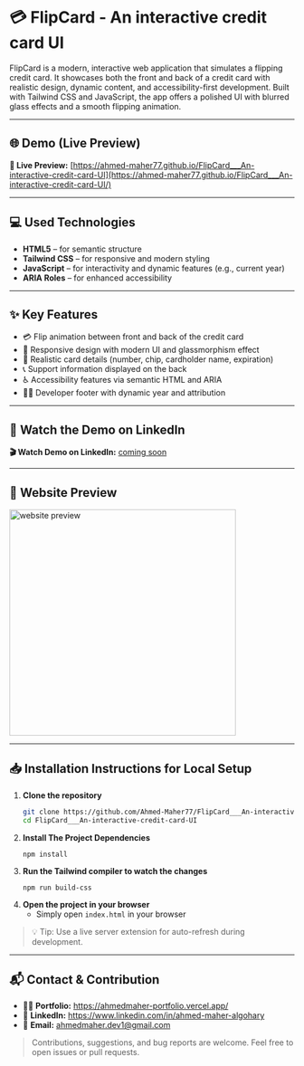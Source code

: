 # 💳 FlipCard - An interactive credit card UI

FlipCard is a modern, interactive web application that simulates a flipping credit card. It showcases both the front and back of a credit card with realistic design, dynamic content, and accessibility-first development. Built with Tailwind CSS and JavaScript, the app offers a polished UI with blurred glass effects and a smooth flipping animation.

---

## 🌐 Demo (Live Preview)

**🔗 Live Preview:** [https://ahmed-maher77.github.io/FlipCard___An-interactive-credit-card-UI](https://ahmed-maher77.github.io/FlipCard___An-interactive-credit-card-UI/)

---

## 💻 Used Technologies

- **HTML5** – for semantic structure  
- **Tailwind CSS** – for responsive and modern styling  
- **JavaScript** – for interactivity and dynamic features (e.g., current year)  
- **ARIA Roles** – for enhanced accessibility  


---

## ✨ Key Features

- 💳 Flip animation between front and back of the credit card  
- 📱 Responsive design with modern UI and glassmorphism effect  
- 🔐 Realistic card details (number, chip, cardholder name, expiration)  
- 📞 Support information displayed on the back  
- ♿ Accessibility features via semantic HTML and ARIA  
- 🧑‍💻 Developer footer with dynamic year and attribution  

---

## 🎥 Watch the Demo on LinkedIn

**🎬 Watch Demo on LinkedIn:** [coming soon]()

---

## 👀 Website Preview

<a href="https://ahmed-maher77.github.io/FlipCard___An-interactive-credit-card-UI/" title="demo">
  <img src="uploaded-img-on-github-readme" alt="website preview" width="400">
</a>

---

## 📥 Installation Instructions for Local Setup

1. **Clone the repository**
   ```bash
   git clone https://github.com/Ahmed-Maher77/FlipCard___An-interactive-credit-card-UI.git
   cd FlipCard___An-interactive-credit-card-UI
   ```
2. **Install The Project Dependencies**
   ```
   npm install
   ```
3. **Run the Tailwind compiler to watch the changes**
   ```
   npm run build-css
   ```
4. **Open the project in your browser**
   - Simply open ```index.html``` in your browser
     
> 💡 Tip: Use a live server extension for auto-refresh during development.

<hr/>

## 📬 Contact & Contribution
- 🧑‍💻 **Portfolio:** <a href="https://ahmedmaher-portfolio.vercel.app/" title="See My Portfolio">https://ahmedmaher-portfolio.vercel.app/</a>
- 🔗 **LinkedIn:** <a href="https://www.linkedin.com/in/ahmed-maher-algohary" title="Contact via LinkedIn">https://www.linkedin.com/in/ahmed-maher-algohary</a>
- 📧 **Email:** <a href="mailto:ahmedmaher.dev1@gmail.com" title="Contact via Email">ahmedmaher.dev1@gmail.com</a>

> Contributions, suggestions, and bug reports are welcome. Feel free to open issues or pull requests.
